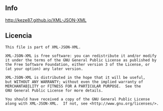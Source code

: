 ## Info

http://keze87.github.io/XML-JSON-XML

## Licencia

    This file is part of XML-JSON-XML.

    XML-JSON-XML is free software: you can redistribute it and/or modify
    it under the terms of the GNU General Public License as published by
    the Free Software Foundation, either version 3 of the License, or
    (at your option) any later version.

    XML-JSON-XML is distributed in the hope that it will be useful,
    but WITHOUT ANY WARRANTY; without even the implied warranty of
    MERCHANTABILITY or FITNESS FOR A PARTICULAR PURPOSE.  See the
    GNU General Public License for more details.

    You should have received a copy of the GNU General Public License
    along with XML-JSON-XML.  If not, see <http://www.gnu.org/licenses/>.
